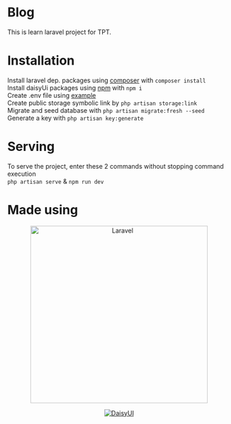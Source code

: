 # Blog
This is learn laravel project for TPT.

# Installation
Install laravel dep. packages using <a href="https://getcomposer.org/">composer</a> with `composer install`<br />
Install daisyUi packages using <a href="https://www.npmjs.com/">npm</a> with `npm i`<br />
Create .env file using [example](https://github.com/Setletint/ta-21vblog/blob/main/.env.example) <br />
Create public storage symbolic link by `php artisan storage:link`<br />
Migrate and seed database with `php artisan migrate:fresh --seed`
Generate a key with `php artisan key:generate`

# Serving
To serve the project, enter these 2 commands without stopping command execution<br />
`php artisan serve` & `npm run dev`

# Made using
<p align="center"><a href="https://laravel.com" target="_blank"><img src="https://raw.githubusercontent.com/laravel/art/master/logo-lockup/5%20SVG/2%20CMYK/1%20Full%20Color/laravel-logolockup-cmyk-red.svg" width="400" alt="Laravel"></a></p>
<p align="center"><a href="https://daisyui.com/" target="_blank"><img src="https://raw.githubusercontent.com/saadeghi/daisyui/master/src/docs/static/images/daisyui-logo/favicon-192.png" alt="DaisyUI"></a></p>
